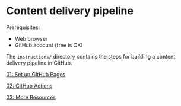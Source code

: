 # Content delivery pipeline

Prerequisites:

  - Web browser
  - GitHub account (free is OK)

The `instructions/` directory contains the steps for building a
content delivery pipeline in GitHub.

[01: Set up GitHub Pages](./01-github-pages.md)

[02: GitHub Actions](./02-github-actions.md)

[03: More Resources](./03-more-resources.md)
